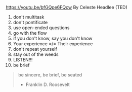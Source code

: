 https://youtu.be/bfGQpe6FQcw By Celeste Headlee (TED)

1. don't multitask
2. don't pontificate
3. use open-ended questions
4. go with the flow
5. if you don't know, say you don't know
6. Your experience =/= Their experience
7. don't repeat yourself
8. stay out of the weeds
9. LISTEN!!!
10. be brief
> be sincere, be brief, be seated
> - Franklin D. Roosevelt
